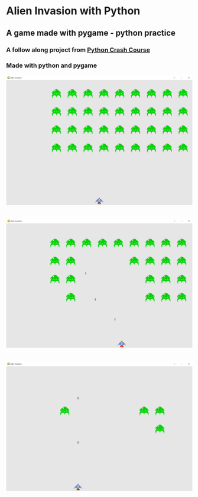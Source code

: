 # Alien Invasion with Python
## A game made with pygame - python practice
### A follow along project from [Python Crash Course](https://nostarch.com/pythoncrashcourse/)
### Made with python and pygame

<img src="./resources/screenshot_1.png" alt="Alien Invasion Game"  width="800">
</br>
</br>
</br>
<img src="./resources/screenshot_2.png" alt="Alien Invasion Game"  width="800">
</br>
</br>
</br>
<img src="./resources/screenshot_3.png" alt="Alien Invasion Game"  width="800">